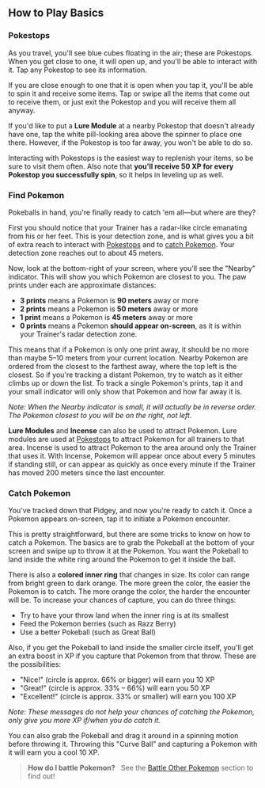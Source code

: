 ## How to Play Basics

### Pokestops

As you travel, you'll see blue cubes floating in the air; these are Pokestops. When you get close to one, it will open up, and you'll be able to interact with it. Tap any Pokestop to see its information.

If you are close enough to one that it is open when you tap it, you'll be able to spin it and receive some items. Tap or swipe all the items that come out to receive them, or just exit the Pokestop and you will receive them all anyway.

If you'd like to put a **Lure Module** at a nearby Pokestop that doesn't already have one, tap the white pill-looking area above the spinner to place one there. However, if the Pokestop is too far away, you won't be able to do so.

Interacting with Pokestops is the easiest way to replenish your items, so be sure to visit them often. Also note that **you'll receive 50 XP for every Pokestop you successfully spin**, so it helps in leveling up as well.
### Find Pokemon

Pokeballs in hand, you're finally ready to catch 'em all—but where are they?

First you should notice that your Trainer has a radar-like circle emanating from his or her feet. This is your detection zone, and is what gives you a bit of extra reach to interact with [Pokestops](#pokestops) and to [catch Pokemon](#catch-pokemon). Your detection zone reaches out to about 45 meters.

Now, look at the bottom-right of your screen, where you'll see the "Nearby" indicator. This will show you which Pokemon are closest to you. The paw prints under each are approximate distances:

* **3 prints** means a Pokemon is **90 meters** away or more
* **2 prints** means a Pokemon is **50 meters** away or more
* **1 print** means a Pokemon is **45 meters** away or more
* **0 prints** means a Pokemon **should appear on-screen**, as it is within your Trainer's radar detection zone.

This means that if a Pokemon is only one print away, it should be no more than maybe 5–10 meters from your current location. Nearby Pokemon are ordered from the closest to the farthest away, where the top left is the closest. So if you're tracking a distant Pokemon, try to watch as it either climbs up or down the list. To track a single Pokemon's prints, tap it and your small indicator will only show that Pokemon and how far away it is.

*Note: When the Nearby indicator is small, it will actually be in reverse order. The Pokemon closest to you will be on the right, not left.*

**Lure Modules** and **Incense** can also be used to attract Pokemon. Lure modules are used at [Pokestops](#pokestops) to attract Pokemon for all trainers to that area. Incense is used to attract Pokemon to the area around only the Trainer that uses it. With Incense, Pokemon will appear once about every 5 minutes if standing still, or can appear as quickly as once every minute if the Trainer has moved 200 meters since the last encounter.

### Catch Pokemon

You've tracked down that Pidgey, and now you're ready to catch it. Once a Pokemon appears on-screen, tap it to initiate a Pokemon encounter.

This is pretty straightforward, but there are some tricks to know on how to catch a Pokemon. The basics are to grab the Pokeball at the bottom of your screen and swipe up to throw it at the Pokemon. You want the Pokeball to land inside the white ring around the Pokemon to get it inside the ball.

There is also a **colored inner ring** that changes in size. Its color can range from bright green to dark orange. The more green the color, the easier the Pokemon is to catch. The more orange the color, the harder the encounter will be. To increase your chances of capture, you can do three things:

* Try to have your throw land when the inner ring is at its smallest
* Feed the Pokemon berries (such as Razz Berry)
* Use a better Pokeball (such as Great Ball)

Also, if you get the Pokeball to land inside the smaller circle itself, you'll get an extra boost in XP if you capture that Pokemon from that throw. These are the possibilities:

* "Nice!" (circle is approx. 66% or bigger) will earn you 10 XP
* "Great!" (circle is approx. 33% – 66%) will earn you 50 XP
* "Excellent!" (circle is approx. 33% or smaller) will earn you 100 XP

*Note: These messages do not help your chances of catching the Pokemon, only give you more XP if/when you do catch it.*

You can also grab the Pokeball and drag it around in a spinning motion before throwing it. Throwing this "Curve Ball" and capturing a Pokemon with it will earn you a cool 10 XP.

> **How do I battle Pokemon?**  
See the [Battle Other Pokemon](#battle-other-pokemon) section to find out!
